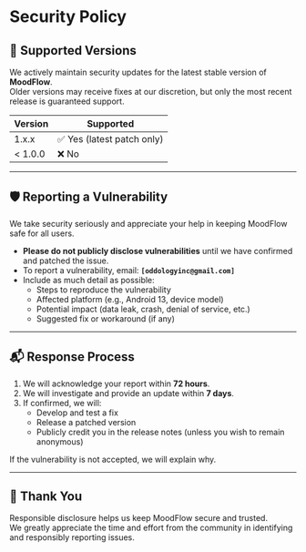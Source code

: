 # Security Policy

## 🔐 Supported Versions
We actively maintain security updates for the latest stable version of **MoodFlow**.  
Older versions may receive fixes at our discretion, but only the most recent release is guaranteed support.

| Version | Supported          |
| ------- | ------------------ |
| 1.x.x   | ✅ Yes (latest patch only) |
| < 1.0.0 | ❌ No               |

---

## 🛡️ Reporting a Vulnerability
We take security seriously and appreciate your help in keeping MoodFlow safe for all users.

- **Please do not publicly disclose vulnerabilities** until we have confirmed and patched the issue.  
- To report a vulnerability, email: **`[oddologyinc@gmail.com]`**  
- Include as much detail as possible:
  - Steps to reproduce the vulnerability  
  - Affected platform (e.g., Android 13, device model)  
  - Potential impact (data leak, crash, denial of service, etc.)  
  - Suggested fix or workaround (if any)  

---

## 📬 Response Process
1. We will acknowledge your report within **72 hours**.  
2. We will investigate and provide an update within **7 days**.  
3. If confirmed, we will:
   - Develop and test a fix  
   - Release a patched version  
   - Publicly credit you in the release notes (unless you wish to remain anonymous)  

If the vulnerability is not accepted, we will explain why.  

---

## 🙏 Thank You
Responsible disclosure helps us keep MoodFlow secure and trusted.  
We greatly appreciate the time and effort from the community in identifying and responsibly reporting issues.  
